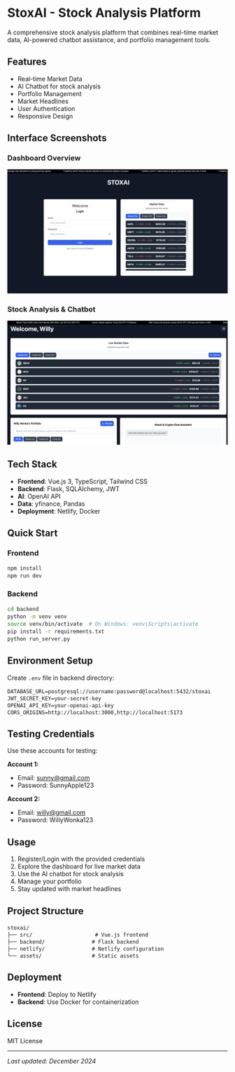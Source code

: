 # StoxAI - Stock Analysis Platform

A comprehensive stock analysis platform that combines real-time market data, AI-powered chatbot assistance, and portfolio management tools.

## Features

- Real-time Market Data
- AI Chatbot for stock analysis
- Portfolio Management
- Market Headlines
- User Authentication
- Responsive Design

## Interface Screenshots

### Dashboard Overview
![Interface 1](assets/interface-1.png)

### Stock Analysis & Chatbot
![Interface 2](assets/interface-2.png)

## Tech Stack

- **Frontend**: Vue.js 3, TypeScript, Tailwind CSS
- **Backend**: Flask, SQLAlchemy, JWT
- **AI**: OpenAI API
- **Data**: yfinance, Pandas
- **Deployment**: Netlify, Docker

## Quick Start

### Frontend
```bash
npm install
npm run dev
```

### Backend
```bash
cd backend
python -m venv venv
source venv/bin/activate  # On Windows: venv\Scripts\activate
pip install -r requirements.txt
python run_server.py
```

## Environment Setup

Create `.env` file in backend directory:
```env
DATABASE_URL=postgresql://username:password@localhost:5432/stoxai
JWT_SECRET_KEY=your-secret-key
OPENAI_API_KEY=your-openai-api-key
CORS_ORIGINS=http://localhost:3000,http://localhost:5173
```

## Testing Credentials

Use these accounts for testing:

**Account 1:**
- Email: sunny@gmail.com
- Password: SunnyApple123

**Account 2:**
- Email: willy@gmail.com
- Password: WillyWonka123

## Usage

1. Register/Login with the provided credentials
2. Explore the dashboard for live market data
3. Use the AI chatbot for stock analysis
4. Manage your portfolio
5. Stay updated with market headlines

## Project Structure

```
stoxai/
├── src/                    # Vue.js frontend
├── backend/               # Flask backend
├── netlify/               # Netlify configuration
└── assets/                # Static assets
```

## Deployment

- **Frontend**: Deploy to Netlify
- **Backend**: Use Docker for containerization

## License

MIT License

---

*Last updated: December 2024*
